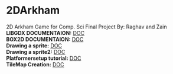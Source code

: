 # 2DArkham
2D Arkham Game for Comp. Sci Final Project By: Raghav and Zain <br />
**LIBGDX DOCUMENTAION:** [DOC](https://libgdx.com/wiki/) <br />
**BOX2D DOCUMENTAION:** [DOC](https://javadoc.io/doc/com.badlogicgames.gdx/gdx-box2d/latest/com/badlogic/gdx/physics/box2d/package-summary.html) <br />
**Drawing a sprite:** [DOC](https://stackoverflow.com/questions/31166705/drawing-sprites-in-libgdx) <br />
**Drawing a sprite2:** [DOC](https://www.codeandweb.com/physicseditor/tutorials/libgdx-physics) <br />
**Platformersetup tutorial:** [DOC](https://www.google.com/search?q=libgdx+platformer&oq=libgdx+platformer&gs_lcrp=EgZjaHJvbWUqBwgAEAAYgAQyBwgAEAAYgAQyCAgBEAAYFhgeMggIAhAAGBYYHjIICAMQABgWGB4yCAgEEAAYFhgeMggIBRAAGBYYHjIICAYQABgWGB4yDQgHEAAYhgMYgAQYigUyBwgIEAAY7wUyBwgJEAAY7wXSAQgyNDgyajBqN6gCALACAA&sourceid=chrome&ie=UTF-8#fpstate=ive&vld=cid:fd83af50,vid:43DrvCp9-is,st:0) <br />
**TileMap Creation:** [DOC](https://www.youtube.com/watch?v=qik60F5I6J4) <br />
